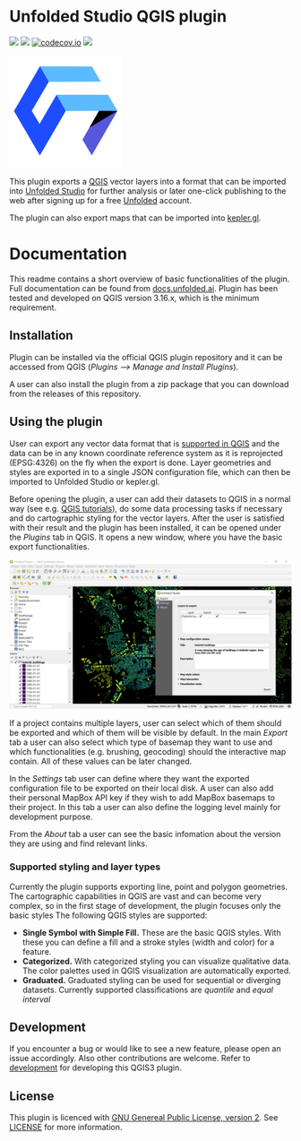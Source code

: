 

# Unfolded Studio QGIS plugin
![](https://github.com/UnfoldedInc/qgis-plugin/workflows/Tests/badge.svg)
![](https://github.com/UnfoldedInc/qgis-plugin/workflows/TestsLTR/badge.svg)
[![codecov.io](https://codecov.io/github/UnfoldedInc/qgis-plugin/coverage.svg?branch=master)](https://codecov.io/github/UnfoldedInc/qgis-plugin?branch=master)
![](https://github.com/UnfoldedInc/qgis-plugin/workflows/Release/badge.svg)

<img src="docs/imgs/uf_qgis_logo.svg" width="200" height="200">

This plugin exports a [QGIS](http://qgis.org/) vector layers into a format that can be imported into  [Unfolded Studio](https://studio.unfolded.ai/)  for further analysis or later one-click publishing to the web after signing up for a free  [Unfolded](https://unfolded.ai/)  account.

The plugin can also export maps that can be imported into [kepler.gl](https://kepler.gl/).

# Documentation 
This readme contains a short overview of basic functionalities of the plugin. Full documentation can be found from [docs.unfolded.ai](https://docs.unfolded.ai/). Plugin has been tested and developed on QGIS version 3.16.x, which is the minimum requirement. 

## Installation
Plugin can be installed via the official QGIS plugin repository and it can be accessed from QGIS (*Plugins --> Manage and Install Plugins*). 

A user can also install the plugin from a zip package that you can download from the releases of this repository. 

## Using the plugin

User can export any vector data format that is [supported in QGIS](https://docs.qgis.org/3.16/en/docs/user_manual/working_with_vector/index.html) and the data can be in any known coordinate reference system as it is reprojected (EPSG:4326) on the fly when the export is done. Layer geometries and styles are exported in to a single JSON configuration file, which can then be imported to Unfolded Studio or kepler.gl. 

Before opening the plugin, a user can add their datasets to QGIS in a normal way (see e.g. [QGIS tutorials](https://www.qgistutorials.com/en/)), do some data processing tasks if necessary and do cartographic styling for the vector layers. After the user is satisfied with their result and the plugin has been installed, it can be opened under the *Plugins* tab in QGIS. It opens a new window, where you have the basic export functionalities. 

![Main plugin dialog](docs/imgs/main_dialog.png)

If a project contains multiple layers, user can select which of them should be exported and which of them will be visible by default. In the main *Export* tab a user can also select which type of basemap they want to use and which functionalities (e.g. brushing, geocoding) should the interactive map contain. All of these values can be later changed. 

In the *Settings* tab user can define where they want the exported configuration file to be exported on their local disk. A user can also add their personal MapBox API key if they wish to add MapBox basemaps to their project. In this tab a user can also define the logging level mainly for development purpose.

From the *About* tab a user can see the basic infomation about the version they are using and find relevant links. 

### Supported styling and layer types
Currently the plugin supports exporting line, point and polygon geometries. The cartographic capabilities in QGIS are vast and can become very complex, so in the first stage of development, the plugin focuses only the basic styles  The following QGIS styles are supported:

 - **Single Symbol with Simple Fill.** These are the basic QGIS styles. With these you can define a fill and a stroke styles (width and color) for a feature. 
 - **Categorized.** With categorized styling you can visualize qualitative data. The color palettes used in QGIS visualization are automatically exported. 
 - **Graduated.** Graduated styling can be used for sequential or diverging datasets. Currently supported classifications are *quantile* and *equal interval*

## Development
If you encounter a bug or would like to see a new feature, please open an issue accordingly. Also other contributions are welcome. Refer to [development](docs/development.md) for developing this QGIS3 plugin.

## License
This plugin is licenced with
[GNU Genereal Public License, version 2](https://www.gnu.org/licenses/old-licenses/gpl-2.0.en.html).
See [LICENSE](LICENSE) for more information.
